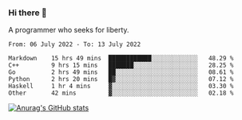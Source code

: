### Hi there 👋

<!--
**shejialuo/shejialuo** is a ✨ _special_ ✨ repository because its `README.md` (this file) appears on your GitHub profile.

Here are some ideas to get you started:

- 🔭 I’m currently working on ...
- 🌱 I’m currently learning ...
- 👯 I’m looking to collaborate on ...
- 🤔 I’m looking for help with ...
- 💬 Ask me about ...
- 📫 How to reach me: ...
- 😄 Pronouns: ...
- ⚡ Fun fact: ...
-->

A programmer who seeks for liberty.

<!--START_SECTION:waka-->

```text
From: 06 July 2022 - To: 13 July 2022

Markdown    15 hrs 49 mins  ████████████░░░░░░░░░░░░░   48.29 %
C++         9 hrs 15 mins   ███████░░░░░░░░░░░░░░░░░░   28.25 %
Go          2 hrs 49 mins   ██░░░░░░░░░░░░░░░░░░░░░░░   08.61 %
Python      2 hrs 20 mins   █▓░░░░░░░░░░░░░░░░░░░░░░░   07.12 %
Haskell     1 hr 4 mins     ▓░░░░░░░░░░░░░░░░░░░░░░░░   03.30 %
Other       42 mins         ▓░░░░░░░░░░░░░░░░░░░░░░░░   02.18 %
```

<!--END_SECTION:waka-->

[![Anurag's GitHub stats](https://github-readme-stats.vercel.app/api?username=shejialuo&show_icons=true&theme=dracula)](https://github.com/anuraghazra/github-readme-stats)
